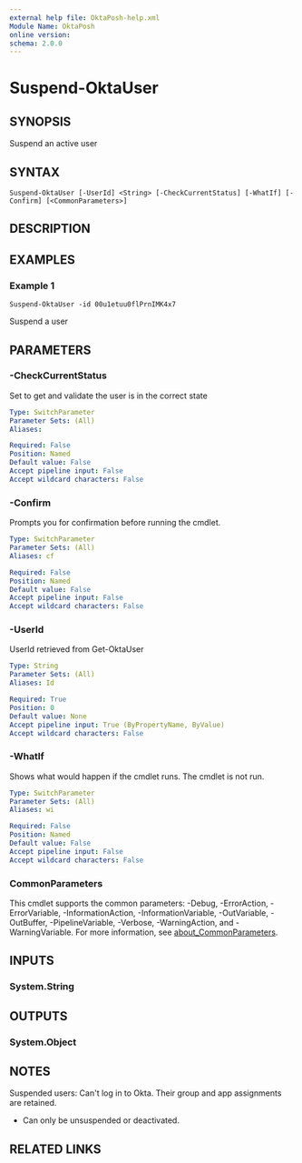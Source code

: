 ```yaml
---
external help file: OktaPosh-help.xml
Module Name: OktaPosh
online version:
schema: 2.0.0
---
```


# Suspend-OktaUser

## SYNOPSIS
Suspend an active user

## SYNTAX

```
Suspend-OktaUser [-UserId] <String> [-CheckCurrentStatus] [-WhatIf] [-Confirm] [<CommonParameters>]
```

## DESCRIPTION

## EXAMPLES

### Example 1
```
Suspend-OktaUser -id 00u1etuu0flPrnIMK4x7
```

Suspend a user

## PARAMETERS

### -CheckCurrentStatus
Set to get and validate the user is in the correct state

```yaml
Type: SwitchParameter
Parameter Sets: (All)
Aliases:

Required: False
Position: Named
Default value: False
Accept pipeline input: False
Accept wildcard characters: False
```

### -Confirm
Prompts you for confirmation before running the cmdlet.

```yaml
Type: SwitchParameter
Parameter Sets: (All)
Aliases: cf

Required: False
Position: Named
Default value: False
Accept pipeline input: False
Accept wildcard characters: False
```

### -UserId
UserId retrieved from Get-OktaUser

```yaml
Type: String
Parameter Sets: (All)
Aliases: Id

Required: True
Position: 0
Default value: None
Accept pipeline input: True (ByPropertyName, ByValue)
Accept wildcard characters: False
```

### -WhatIf
Shows what would happen if the cmdlet runs.
The cmdlet is not run.

```yaml
Type: SwitchParameter
Parameter Sets: (All)
Aliases: wi

Required: False
Position: Named
Default value: False
Accept pipeline input: False
Accept wildcard characters: False
```

### CommonParameters
This cmdlet supports the common parameters: -Debug, -ErrorAction, -ErrorVariable, -InformationAction, -InformationVariable, -OutVariable, -OutBuffer, -PipelineVariable, -Verbose, -WarningAction, and -WarningVariable. For more information, see [about_CommonParameters](http://go.microsoft.com/fwlink/?LinkID=113216).

## INPUTS

### System.String
## OUTPUTS

### System.Object
## NOTES
Suspended users: 
Can't log in to Okta.
Their group and app assignments are retained.

* Can only be unsuspended or deactivated.

## RELATED LINKS
